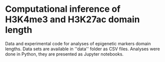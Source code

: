 # Computational inference of H3K4me3 and H3K27ac domain length

Data and experimental code for analyses of epigenetic markers domain lengths. Data sets are available in ''data'' folder as CSV files. Analyses were done in Python, they are presented as Jupyter notebooks.
